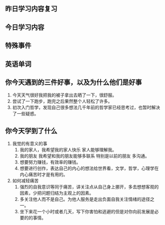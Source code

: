 ## 昨日学习内容复习
## 今日学习内容
## 特殊事件
## 英语单词
## 你今天遇到的三件好事，以及为什么他们是好事
1. 今天天气很好我把我的被子拿出去晒了一下，很舒服。
2. 尝试了一下跑步，跑完之后果然整个人轻松了许多。
3. 初次入门哲学，发现自己很多想法几千年前的哲学家已经思考过，也暂时解决了一些疑惑。
## 你今天学到了什么
1. 我觉的有意义的事
	1. 我的家人，我希望我的家人快乐 家人能够理解我。
	2. 我的朋友 我希望和我的朋友能够多联系 特别是以前的朋友 多沟通。
	3. 想要努力赚钱，有效率的赚钱。
	4. 想要进行创作，表达自己的内心的想法给世界看，文学，哲学，心理学在内心痛苦时才是有用的。
2. 如何减轻痛苦
	1. 强烈的自我意识等同于痛苦，讲关注点从自己身上挪开，多去想想客观的因素，少把问题归结为主观上的因素。
	2. 多关注他人而不是自己。为他人服务是走出负面自我关注情绪的途径之一。
	3. 坐下来花一个小时或者几天，写下你害怕和逃避的但是对你向前发展是必要的的事情。